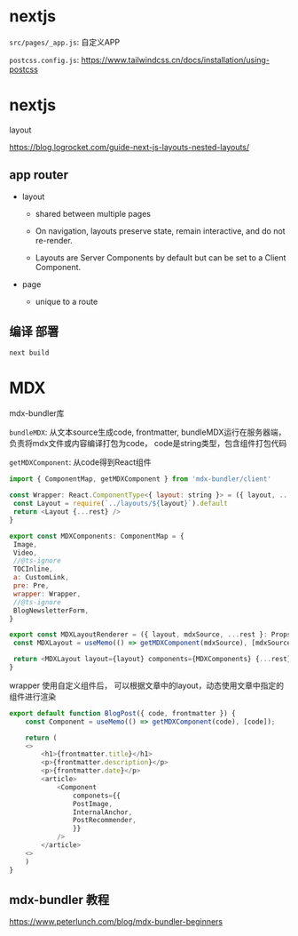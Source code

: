# nextjs



 `src/pages/_app.js`: 自定义APP

`postcss.config.js`: https://www.tailwindcss.cn/docs/installation/using-postcss


# nextjs 


layout

https://blog.logrocket.com/guide-next-js-layouts-nested-layouts/



## app router

- layout
  - shared between multiple pages
  - On navigation, layouts preserve state, remain interactive, and do not re-render.

  - Layouts are Server Components by default but can be set to a Client Component.

- page
  -  unique to a route

## 编译 部署

```
next build
```


 # MDX


mdx-bundler库

`bundleMDX`: 从文本source生成code, frontmatter,  bundleMDX运行在服务器端，负责将mdx文件或内容编译打包为code， code是string类型，包含组件打包代码

`getMDXComponent`:  从code得到React组件

 ```js
import { ComponentMap, getMDXComponent } from 'mdx-bundler/client'

const Wrapper: React.ComponentType<{ layout: string }> = ({ layout, ...rest }) => {
  const Layout = require(`../layouts/${layout}`).default
  return <Layout {...rest} />
}

export const MDXComponents: ComponentMap = {
  Image,
  Video,
  //@ts-ignore
  TOCInline,
  a: CustomLink,
  pre: Pre,
  wrapper: Wrapper,
  //@ts-ignore
  BlogNewsletterForm,
}

export const MDXLayoutRenderer = ({ layout, mdxSource, ...rest }: Props) => {
  const MDXLayout = useMemo(() => getMDXComponent(mdxSource), [mdxSource])

  return <MDXLayout layout={layout} components={MDXComponents} {...rest} />
}
```

wrapper 使用自定义组件后， 可以根据文章中的layout，动态使用文章中指定的组件进行渲染

``` js
export default function BlogPost({ code, frontmatter }) {
    const Component = useMemo(() => getMDXComponent(code), [code]);

    return (
    <>
        <h1>{frontmatter.title}</h1>
        <p>{frontmatter.description}</p>
        <p>{frontmatter.date}</p>
        <article>
            <Component
                componets={{
                PostImage,
                InternalAnchor,
                PostRecommender,
                }}
            />
        </article>
    <>
    )
}
```


## mdx-bundler 教程
https://www.peterlunch.com/blog/mdx-bundler-beginners
